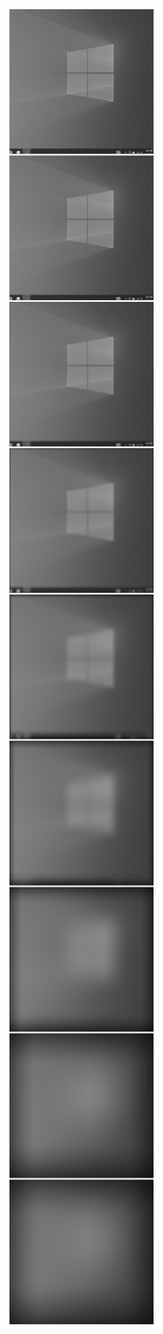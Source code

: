 <img src="./k_003.png" width=256 height=256>
<img src="./k_006.png" width=256 height=256>
<img src="./k_012.png" width=256 height=256>
<img src="./k_024.png" width=256 height=256>
<img src="./k_048.png" width=256 height=256>
<img src="./k_096.png" width=256 height=256>
<img src="./k_192.png" width=256 height=256>
<img src="./k_384.png" width=256 height=256>
<img src="./k_449.png" width=256 height=256>
